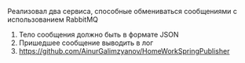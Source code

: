 Реализовал два сервиса, способные обмениваться сообщениями с использованием RabbitMQ

1) Тело сообщения должно быть в формате JSON
2) Пришедшее сообщение выводить в лог
3) https://github.com/AinurGalimzyanov/HomeWorkSpringPublisher
